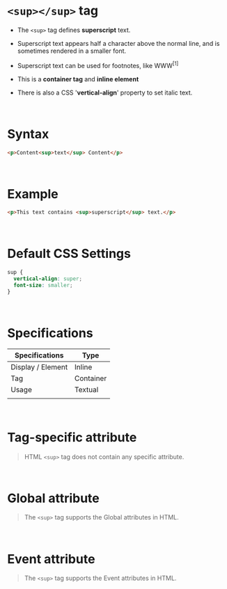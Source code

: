 # `<sup></sup>` tag

- The `<sup>` tag defines **superscript** text.

- Superscript text appears half a character above the normal line, and is sometimes rendered in a smaller font.

- Superscript text can be used for footnotes, like WWW<sup>[1]</sup>

- This is a **container tag** and **inline element**

- There is also a CSS '**vertical-align**' property to set italic text.

&nbsp;

# Syntax

```html
<p>Content<sup>text</sup> Content</p>
```

&nbsp;

# Example

```html
<p>This text contains <sup>superscript</sup> text.</p>
```

&nbsp;

# Default CSS Settings

```css
sup {
  vertical-align: super;
  font-size: smaller;
}
```

&nbsp;

# Specifications

| Specifications    | Type      |
| ----------------- | --------- |
| Display / Element | Inline    |
| Tag               | Container |
| Usage             | Textual   |
|                   |           |

&nbsp;

# Tag-specific attribute

> HTML `<sup>` tag does not contain any specific attribute.

&nbsp;

# Global attribute

> The `<sup>` tag supports the Global attributes in HTML.

&nbsp;

# Event attribute

> The `<sup>` tag supports the Event attributes in HTML.
